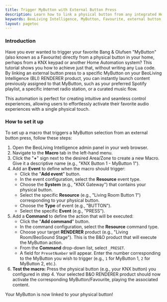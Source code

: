 ```yaml
---
title: Trigger MyButton with External Button Press
description: Learn how to link a physical button from any integrated Home Automation system (e.g., KNX) to a B&O MyButton (Favourite) on your BeoLiving Intelligence RENDERER product. This guide uses standard macro commands, requiring no Lua scripting, and enables seamless control over your favorite content like Spotify playlists or radio stations.
keywords: BeoLiving Intelligence, MyButton, Favourite, external button, KNX, Home Automation, macro, RENDERER, _PRESET, automation, Spotify, Radio
layout: pagetoc
---
```


### Introduction

Have you ever wanted to trigger your favorite Bang & Olufsen "MyButton" (also known as a Favourite) directly from a physical button in your home, perhaps from a KNX keypad or another Home Automation system? This tutorial shows you how to achieve just that, without writing any Lua code. By linking an external button press to a specific MyButton on your BeoLiving Intelligence (BLI) RENDERER product, you can instantly launch content previously assigned to that MyButton, such as your preferred Spotify playlist, a specific internet radio station, or a curated music flow.

This automation is perfect for creating intuitive and seamless control experiences, allowing users to effortlessly activate their favorite audio experiences with a single physical touch.

### How to set it up

To set up a macro that triggers a MyButton selection from an external button press, follow these steps:

1.  Open the BeoLiving Intelligence admin panel in your web browser.
2.  Navigate to the **Macro** tab in the left-hand menu.
3.  Click the "**+**" sign next to the desired Area/Zone to create a new Macro. Give it a descriptive name (e.g., "KNX Button 1 - MyButton 1").
4.  Add an **Event** to define when the macro should trigger:
    *   Click the "**Add event**" button.
    *   In the event configuration, select the **Resource** event type.
    *   Choose the **System** (e.g., "KNX Gateway") that contains your physical button.
    *   Select the specific **Resource** (e.g., "Living Room Button 1") corresponding to your physical button.
    *   Choose the **Type** of event (e.g., "BUTTON").
    *   Select the specific **Event** (e.g., "PRESS").
5.  Add a **Command** to define the action that will be executed:
    *   Click the "**Add command**" button.
    *   In the command configuration, select the **Resource** command type.
    *   Choose your target **RENDERER** product (e.g., "Living Room/BeoSound Stage"). This is the B&O product that will execute the MyButton action.
    *   From the **Command** drop-down list, select `_PRESET`.
    *   A field for `PresetNumber` will appear. Enter the number corresponding to the MyButton you wish to trigger (e.g., `1` for MyButton 1, `2` for MyButton 2, etc.).
6.  **Test the macro:** Press the physical button (e.g., your KNX button) you configured in step 4. Your selected B&O RENDERER product should now activate the corresponding MyButton/Favourite, playing the associated content.

Your MyButton is now linked to your physical button!

